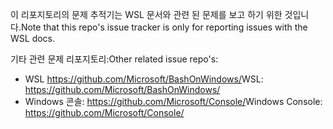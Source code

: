 <span data-ttu-id="a3148-101">이 리포지토리의 문제 추적기는 WSL 문서와 관련 된 문제를 보고 하기 위한 것입니다.</span><span class="sxs-lookup"><span data-stu-id="a3148-101">Note that this repo's issue tracker is only for reporting issues with the WSL docs.</span></span>

<span data-ttu-id="a3148-102">기타 관련 문제 리포지토리:</span><span class="sxs-lookup"><span data-stu-id="a3148-102">Other related issue repo's:</span></span>

* <span data-ttu-id="a3148-103">WSL https://github.com/Microsoft/BashOnWindows/</span><span class="sxs-lookup"><span data-stu-id="a3148-103">WSL: https://github.com/Microsoft/BashOnWindows/</span></span>
* <span data-ttu-id="a3148-104">Windows 콘솔: https://github.com/Microsoft/Console/</span><span class="sxs-lookup"><span data-stu-id="a3148-104">Windows Console: https://github.com/Microsoft/Console/</span></span>
